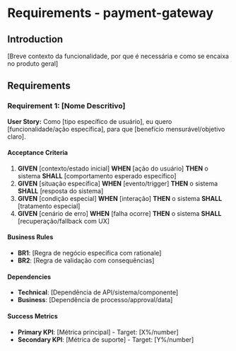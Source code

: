 # Requirements - payment-gateway

## Introduction

[Breve contexto da funcionalidade, por que é necessária e como se encaixa no produto geral]

## Requirements

### Requirement 1: [Nome Descritivo]

**User Story:** Como [tipo específico de usuário], eu quero [funcionalidade/ação específica], para que [benefício mensurável/objetivo claro].

#### Acceptance Criteria

1. **GIVEN** [contexto/estado inicial] **WHEN** [ação do usuário] **THEN** o sistema **SHALL** [comportamento esperado específico]
2. **GIVEN** [situação específica] **WHEN** [evento/trigger] **THEN** o sistema **SHALL** [resposta do sistema]
3. **GIVEN** [condição especial] **WHEN** [interação] **THEN** o sistema **SHALL** [tratamento especial]
4. **GIVEN** [cenário de erro] **WHEN** [falha ocorre] **THEN** o sistema **SHALL** [recuperação/fallback com UX]

#### Business Rules

- **BR1**: [Regra de negócio específica com rationale]
- **BR2**: [Regra de validação com consequências]

#### Dependencies

- **Technical**: [Dependência de API/sistema/componente]
- **Business**: [Dependência de processo/approval/data]

#### Success Metrics

- **Primary KPI**: [Métrica principal] - Target: [X%/number]
- **Secondary KPI**: [Métrica de suporte] - Target: [Y%/number]
